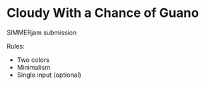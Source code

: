 # Cloudy With a Chance of Guano


SIMMERjam submission

Rules:
* Two colors
* Minimalism
* Single input (optional)

